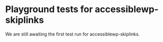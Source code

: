 # Playground tests for accessiblewp-skiplinks
We are still awaiting the first test run for accessiblewp-skiplinks.
